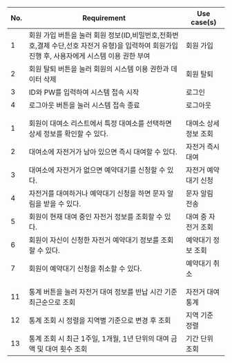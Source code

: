 |No. |Requirement                         |Use case(s)                   |
|--- |---                                 |---                           |
|1   |회원 가입 버튼을 눌러 회원 정보(ID,비밀번호,전화번호,결제 수단,선호 자전거 유형)을 입력하여 회원가입 진행 후, 사용자에게 시스템 이용 권한 부여|회원 가입|
|2   |회원 탈퇴 버튼을 눌러 회원의 시스템 이용 권한과 데이터 삭제|회원 탈퇴   |
|3   |ID와 PW를 입력하여 시스템 접속 시작   |로그인                         |
|4   |로그아웃 버튼을 눌러 시스템 접속 종료  |로그아웃                       |
|||
|||
|1|회원이 대여소 리스트에서 특정 대여소를 선택하면 상세 정보를 확인할 수 있다.|대여소 상세정보 조회|
|2|대여소에 자전거가 남아 있으면 즉시 대여할 수 있다.|자전거 즉시 대여|
|3|대여소에 자전거가 없으면 예약대기를 신청할 수 있다.|자전거 예약대기 신청|
|4|자전거를 대여하거나 예약대기 신청을 하면 문자 알림을 받을 수 있다.|문자 알림 전송|
|5|회원이 현재 대여 중인 자전거 정보를 조회할 수 있다.|대여 중 자전거 조회|
|6|회원이 자신이 신청한 자전거 예약대기 정보를 조회할 수 있다.|예약대기 정보 조회|
|7|회원이 예약대기 신청을 취소할 수 있다.|예약대기 취소|
|||
|||
|11  |통계 버튼을 눌러 자전거 대여 정보를 반납 시간 기준 최근순으로 조회|자전거 대여 통계|
|12  |통계 조회 시 정렬을 지역별 기준으로 변경 후 조회|지역 기준 정렬         |
|13  |통계 조회 시 최근 1주일, 1개월, 1년 단위의 대여 금액 및 대여 횟수 조회| 기간 단위 조회|
